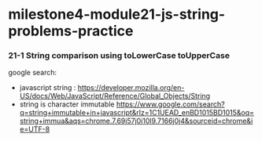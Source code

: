 # milestone4-module21-js-string-problems-practice

### 21-1 String comparison using toLowerCase toUpperCase
google search: 
* javascript string : https://developer.mozilla.org/en-US/docs/Web/JavaScript/Reference/Global_Objects/String 
* string is character immutable https://www.google.com/search?q=string+immutable+in+javascript&rlz=1C1UEAD_enBD1015BD1015&oq=string+immua&aqs=chrome.7.69i57j0i10l9.7166j0j4&sourceid=chrome&ie=UTF-8